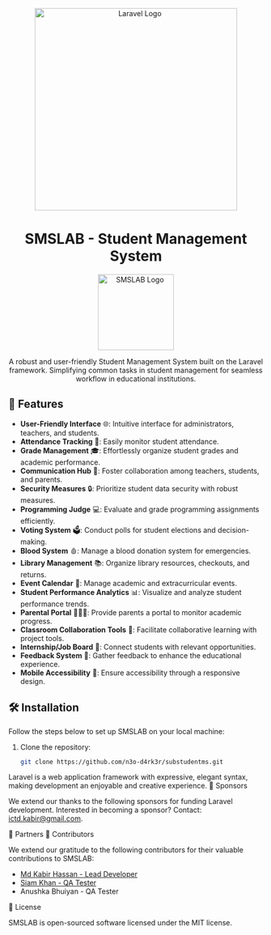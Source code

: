 <p align="center">
  <a href="https://laravel.com" target="_blank">
    <img src="https://raw.githubusercontent.com/laravel/art/master/logo-lockup/5%20SVG/2%20CMYK/1%20Full%20Color/laravel-logolockup-cmyk-red.svg" width="400" alt="Laravel Logo">
  </a>
</p>
<h1 align="center">SMSLAB - Student Management System</h1>

<p align="center">
  <img src="INSERT_YOUR_LOGO_URL" width="150" alt="SMSLAB Logo">
</p>
<p align="center">A robust and user-friendly Student Management System built on the Laravel framework. Simplifying common tasks in student management for seamless workflow in educational institutions.</p>


## 🚀 Features

- **User-Friendly Interface** 🌐: Intuitive interface for administrators, teachers, and students.
- **Attendance Tracking** 📅: Easily monitor student attendance.
- **Grade Management** 🎓: Effortlessly organize student grades and academic performance.
- **Communication Hub** 📧: Foster collaboration among teachers, students, and parents.
- **Security Measures** 🔒: Prioritize student data security with robust measures.
- **Programming Judge** 💻: Evaluate and grade programming assignments efficiently.
- **Voting System** 🗳️: Conduct polls for student elections and decision-making.
- **Blood System** 🩸: Manage a blood donation system for emergencies.
- **Library Management** 📚: Organize library resources, checkouts, and returns.
- **Event Calendar** 📅: Manage academic and extracurricular events.
- **Student Performance Analytics** 📊: Visualize and analyze student performance trends.
- **Parental Portal** 👨‍👩‍👧: Provide parents a portal to monitor academic progress.
- **Classroom Collaboration Tools** 🤝: Facilitate collaborative learning with project tools.
- **Internship/Job Board** 💼: Connect students with relevant opportunities.
- **Feedback System** 📝: Gather feedback to enhance the educational experience.
- **Mobile Accessibility** 📱: Ensure accessibility through a responsive design.



## 🛠️ Installation

Follow the steps below to set up SMSLAB on your local machine:

1. Clone the repository:

   ```bash
   git clone https://github.com/n3o-d4rk3r/substudentms.git

Laravel is a web application framework with expressive, elegant syntax, making development an enjoyable and creative experience.
🌟 Sponsors

We extend our thanks to the following sponsors for funding Laravel development. Interested in becoming a sponsor? Contact: ictd.kabir@gmail.com.

🤝 Partners
🙌 Contributors

We extend our gratitude to the following contributors for their valuable contributions to SMSLAB:

- <a href="https://github.com/n3o-d4rk3r" target="_blank">Md Kabir Hassan - Lead Developer</a>
- <a href="https://github.com/siammahfuz" target="_blank">Siam Khan - QA Tester</a>
- Anushka Bhuiyan - QA Tester

📜 License

SMSLAB is open-sourced software licensed under the MIT license.
